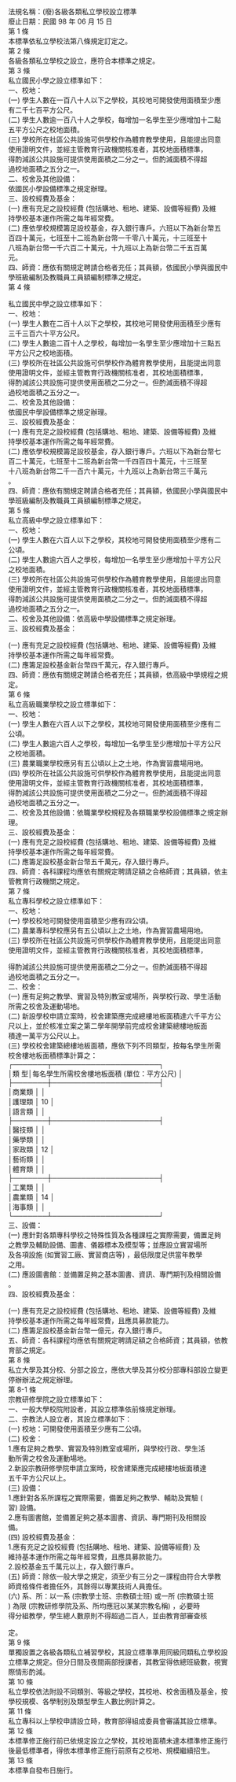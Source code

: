 法規名稱：(廢)各級各類私立學校設立標準  
廢止日期：民國 98 年 06 月 15 日  
第 1 條  
本標準依私立學校法第八條規定訂定之。  
第 2 條  
各級各類私立學校之設立，應符合本標準之規定。  
第 3 條  
私立國民小學之設立標準如下：  
一、校地：  
(一) 學生人數在一百八十人以下之學校，其校地可開發使用面積至少應  
有二千七百平方公尺。  
(二) 學生人數逾一百八十人之學校，每增加一名學生至少應增加十二點  
五平方公尺之校地面積。  
(三) 學校所在社區公共設施可供學校作為體育教學使用，且能提出同意  
使用證明文件，並經主管教育行政機關核准者，其校地面積標準，  
得酌減該公共設施可提供使用面積之二分之一。但酌減面積不得超  
過校地面積之五分之一。  
二、校舍及其他設備：  
依國民小學設備標準之規定辦理。  
三、設校經費及基金：  
(一) 應有充足之設校經費 (包括購地、租地、建築、設備等經費) 及維  
持學校基本運作所需之每年經常費。  
(二) 應依學校規模籌足設校基金，存入銀行專戶。六班以下為新台幣五  
百四十萬元，七班至十二班為新台幣一千零八十萬元，十三班至十  
八班為新台幣一千六百二十萬元，十九班以上為新台幣二千五百萬  
元。  
四、師資：應依有關規定聘請合格者充任；其員額，依國民小學與國民中  
學班級編制及教職員工員額編制標準之規定。  
第 4 條  


私立國民中學之設立標準如下：  
一、校地：  
(一) 學生人數在二百十人以下之學校，其校地可開發使用面積至少應有  
三千三百六十平方公尺。  
(二) 學生人數逾二百十人之學校，每增加一名學生至少應增加十三點五  
平方公尺之校地面積。  
(三) 學校所在社區公共設施可供學校作為體育教學使用，且能提出同意  
使用證明文件，並經主管教育行政機關核准者，其校地面積標準，  
得酌減該公共設施可提供使用面積之二分之一。但酌減面積不得超  
過校地面積之五分之一。  
二、校舍及其他設備：  
依國民中學設備標準之規定辦理。  
三、設校經費及基金：  
(一) 應有充足之設校經費 (包括購地、租地、建築、設備等經費) 及維  
持學校基本運作所需之每年經常費。  
(二) 應依學校規模籌足設校基金，存入銀行專戶。六班以下為新台幣七  
百二十萬元，七班至十二班為新台幣一千四百四十萬元，十三班至  
十八班為新台幣二千一百六十萬元，十九班以上為新台幣三千萬元  
。  
四、師資：應依有關規定聘請合格者充任；其員額，依國民小學與國民中  
學班級編制及教職員工員額編制標準之規定。  
第 5 條  
私立高級中學之設立標準如下：  
一、校地：  
(一) 學生人數在六百人以下之學校，其校地可開發使用面積至少應有二  
公頃。  
(二) 學生人數逾六百人之學校，每增加一名學生至少應增加十平方公尺  
之校地面積。  
(三) 學校所在社區公共設施可供學校作為體育教學使用，且能提出同意  
使用證明文件，並經主管教育行政機關核准者，其校地面積標準，  
得酌減該公共設施可提供使用面積之二分之一。但酌減面積不得超  
過校地面積之五分之一。  
二、校舍及其他設備：依高級中學設備標準之規定辦理。  
三、設校經費及基金：  


(一) 應有充足之設校經費 (包括購地、租地、建築、設備等經費) 及維  
持學校基本運作所需之每年經常費。  
(二) 應籌足設校基金新台幣四千萬元，存入銀行專戶。  
四、師資：應依有關規定聘請合格者充任；其員額，依高級中學規程之規  
定。  
第 6 條  
私立高級職業學校之設立標準如下：  
一、校地：  
(一) 學生人數在六百人以下之學校，其校地可開發使用面積至少應有二  
公頃。  
(二) 學生人數逾六百人之學校，每增加一名學生至少應增加十平方公尺  
之校地面積。  
(三) 農業職業學校應另有五公頃以上之土地，作為實習農場用地。  
(四) 學校所在社區公共設施可供學校作為體育教學使用，且能提出同意  
使用證明文件，並經主管教育行政機關核准者，其校地面積標準，  
得酌減該公共設施可提供使用面積之二分之一。但酌減面積不得超  
過校地面積之五分之一。  
二、校舍及其他設備：依職業學校規程及各類職業學校設備標準之規定辦  
理。  
三、設校經費及基金：  
(一) 應有充足之設校經費 (包括購地、租地、建築、設備等經費) 及維  
持學校基本運作所需之每年經常費。  
(二) 應籌足設校基金新台幣五千萬元，存入銀行專戶。  
四、師資：各科課程均應依有關規定聘請足額之合格師資；其員額，依主  
管教育行政機關之規定。  
第 7 條  
私立專科學校之設立標準如下：  
一、校地：  
(一) 學校校地可開發使用面積至少應有四公頃。  
(二) 農業專科學校應另有五公頃以上之土地，作為實習農場用地。  
(三) 學校所在社區公共設施可供學校作為體育教學使用，且能提出同意  
使用證明文件，並經主管教育行政機關核准者，其校地面積標準，  


得酌減該公共設施可提供使用面積之二分之一。但酌減面積不得超  
過校地面積之五分之一。  
二、校舍：  
(一) 應有足夠之教學、實習及特別教室或場所，與學校行政、學生活動  
所需之校舍及運動場地。  
(二) 新設學校申請立案時，校舍建築應完成總樓地板面積達六千平方公  
尺以上，並於核准立案之第二學年開學前完成校舍建築總樓地板面  
積達一萬平方公尺以上。  
(三) 學校校舍建築總樓地板面積，應依下列不同類型，按每名學生所需  
校舍樓地板面積標準計算之：  
┌───────┬──────────────────────┐  
│類 型│每名學生所需校舍樓地板面積 (單位：平方公尺) │  
├───────┼──────────────────────┤  
│商業類 │ │  
│護理類 │ 10 │  
│語言類 │ │  
├───────┼──────────────────────┤  
│醫技類 │ │  
│藥學類 │ │  
│家政類 │ 12 │  
│藝術類 │ │  
│體育類 │ │  
├───────┼──────────────────────┤  
│工業類 │ │  
│農業類 │ 14 │  
│海事類 │ │  
└───────┴──────────────────────┘  
三、設備：  
(一) 應針對各類專科學校之特殊性質及各種課程之實際需要，備置足夠  
之教學及輔助設備、圖書、儀器標本及模型等；並應設立實習場所  
及各項設施 (如實習工廠、實習商店等) ，最低限度足供當年教學  
之用。  
(二) 應設圖書館：並備置足夠之基本圖書、資訊、專門期刊及相關設備  
。  
四、設校經費及基金：  


(一) 應有充足之設校經費 (包括購地、租地、建築、設備等經費) 及維  
持學校基本運作所需之每年經常費，且應具募款能力。  
(二) 應籌足設校基金新台幣一億元，存入銀行專戶。  
五、師資：各科課程均應依有關規定聘請足額之合格師資；其員額，依教  
育部之規定。  
第 8 條  
私立大學及其分校、分部之設立，應依大學及其分校分部專科部設立變更  
停辦辦法之規定辦理。  
第 8-1 條  
宗教研修學院之設立標準如下：  
一、一般大學校院附設者，其設立標準依前條規定辦理。  
二、宗教法人設立者，其設立標準如下：  
(一) 校地：可開發使用面積至少應有二公頃。  
(二) 校舍：  
1.應有足夠之教學、實習及特別教室或場所，與學校行政、學生活  
動所需之校舍及運動場地。  
2.新設宗教研修學院申請立案時，校舍建築應完成總樓地板面積達  
五千平方公尺以上。  
(三) 設備：  
1.應針對各系所課程之實際需要，備置足夠之教學、輔助及實驗 (  
習) 設備。  
2.應有圖書館，並備置足夠之基本圖書、資訊、專門期刊及相關設  
備。  
(四) 設校經費及基金：  
1.應有充足之設校經費 (包括購地、租地、建築、設備等經費) 及  
維持基本運作所需之每年經常費，且應具募款能力。  
2.設校基金五千萬元以上，存入銀行專戶。  
(五) 師資：除依一般大學之規定，須至少有三分之一課程由符合大學教  
師資格條件者擔任外，其餘得以專業技術人員擔任。  
(六) 系、所：以一系 (宗教學士班、宗教碩士班) 或一所 (宗教碩士班  
) 為限 (宗教研修學院及系、所均應冠以某某宗教名稱) ，必要時  
得分組教學，學生總人數原則不得超過二百人，並由教育部審查核  


定。  
第 9 條  
單獨設置之各級各類私立補習學校，其設立標準準用同級同類私立學校設  
立標準之規定。但分日間及夜間兩部授課者，其教室得依總班級數，視實  
際情形酌減。  
第 10 條  
私立學校依法附設不同類別、等級之學校，其校地、校舍面積及基金，按  
學校規模、各學制別及類型學生人數比例計算之。  
第 11 條  
私立專科以上學校申請設立時，教育部得組成委員會審議其設立標準。  
第 12 條  
本標準修正施行前已依規定設立之學校，其校地面積未達本標準修正施行  
後最低標準者，得依本標準修正施行前原有之校地、規模繼續招生。  
第 13 條  
本標準自發布日施行。  


